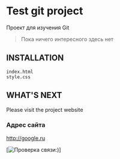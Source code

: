 Test git project
================

Проект для изучения Git

> Пока ничего интересного здесь нет

INSTALLATION
------------

        
    index.html
    style.css
      

WHAT'S NEXT
-----------

Please visit the project website 

### Адрес сайта

<http://google.ru>

[![Проверка связи:)](<http://google.ru>)]
 